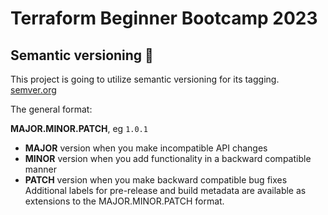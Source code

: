# Terraform Beginner Bootcamp 2023

## Semantic versioning :mage:

This project is going to utilize semantic versioning for its tagging. 
[semver.org](https://semver.org/)

The general format: 

**MAJOR.MINOR.PATCH**, eg `1.0.1`


- **MAJOR** version when you make incompatible API changes
- **MINOR** version when you add functionality in a backward compatible manner
- **PATCH** version when you make backward compatible bug fixes
Additional labels for pre-release and build metadata are available as extensions to the MAJOR.MINOR.PATCH format.
